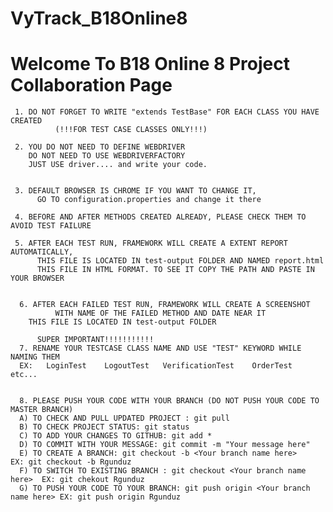 # VyTrack_B18Online8

# Welcome To B18 Online 8 Project Collaboration Page

     1. DO NOT FORGET TO WRITE "extends TestBase" FOR EACH CLASS YOU HAVE CREATED
              (!!!FOR TEST CASE CLASSES ONLY!!!)

     2. YOU DO NOT NEED TO DEFINE WEBDRIVER
        DO NOT NEED TO USE WEBDRIVERFACTORY
        JUST USE driver.... and write your code.


     3. DEFAULT BROWSER IS CHROME IF YOU WANT TO CHANGE IT,
          GO TO configuration.properties and change it there

     4. BEFORE AND AFTER METHODS CREATED ALREADY, PLEASE CHECK THEM TO AVOID TEST FAILURE

     5. AFTER EACH TEST RUN, FRAMEWORK WILL CREATE A EXTENT REPORT AUTOMATICALLY,
          THIS FILE IS LOCATED IN test-output FOLDER AND NAMED report.html
          THIS FILE IN HTML FORMAT. TO SEE IT COPY THE PATH AND PASTE IN YOUR BROWSER


      6. AFTER EACH FAILED TEST RUN, FRAMEWORK WILL CREATE A SCREENSHOT
              WITH NAME OF THE FAILED METHOD AND DATE NEAR IT
        THIS FILE IS LOCATED IN test-output FOLDER

          SUPER IMPORTANT!!!!!!!!!!!
      7. RENAME YOUR TESTCASE CLASS NAME AND USE "TEST" KEYWORD WHILE NAMING THEM
      EX:   LoginTest    LogoutTest   VerificationTest    OrderTest     etc...
      
      
      8. PLEASE PUSH YOUR CODE WITH YOUR BRANCH (DO NOT PUSH YOUR CODE TO MASTER BRANCH)
      A) TO CHECK AND PULL UPDATED PROJECT : git pull
      B) TO CHECK PROJECT STATUS: git status
      C) TO ADD YOUR CHANGES TO GITHUB: git add *
      D) TO COMMIT WITH YOUR MESSAGE: git commit -m "Your message here"
      E) TO CREATE A BRANCH: git checkout -b <Your branch name here>          EX: git checkout -b Rgunduz
      F) TO SWITCH TO EXISTING BRANCH : git checkout <Your branch name here>  EX: git chekout Rgunduz
      G) TO PUSH YOUR CODE TO YOUR BRANCH: git push origin <Your branch name here> EX: git push origin Rgunduz
